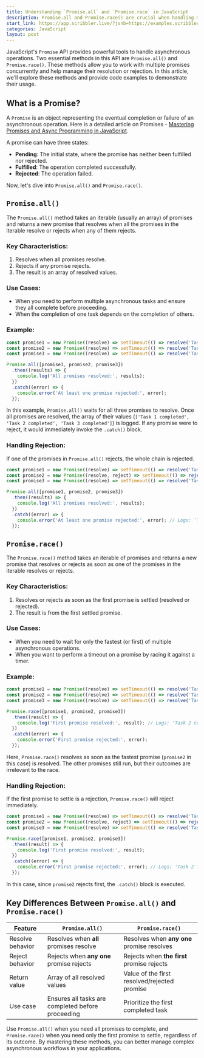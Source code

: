 ```yaml
---
title: Understanding `Promise.all` and `Promise.race` in JavaScript
description: Promise.all and Promise.race() are crucial when handling multiple asynchronous operations in JavaScript serving different purposes.
start_link: https://app.scribbler.live/?jsnb=https://examples.scribbler.live/Promise.all-VS-Promise.race.jsnb
categories: JavaScript
layout: post
---
```


JavaScript's `Promise` API provides powerful tools to handle asynchronous operations. Two essential methods in this API are `Promise.all()` and `Promise.race()`. These methods allow you to work with multiple promises concurrently and help manage their resolution or rejection. In this article, we'll explore these methods and provide code examples to demonstrate their usage.

## What is a Promise?

A `Promise` is an object representing the eventual completion or failure of an asynchronous operation. Here is a detailed article on Promises - [Mastering Promises and Async Programming in JavaScript](https://scribbler.live/2024/05/06/Promises-Async-Programming.html).

A promise can have three states:
- **Pending**: The initial state, where the promise has neither been fulfilled nor rejected.
- **Fulfilled**: The operation completed successfully.
- **Rejected**: The operation failed.

Now, let's dive into `Promise.all()` and `Promise.race()`.

## `Promise.all()`

The `Promise.all()` method takes an iterable (usually an array) of promises and returns a new promise that resolves when all the promises in the iterable resolve or rejects when any of them rejects.

### Key Characteristics:
1. Resolves when all promises resolve.
2. Rejects if any promise rejects.
3. The result is an array of resolved values.

### Use Cases:
- When you need to perform multiple asynchronous tasks and ensure they all complete before proceeding.
- When the completion of one task depends on the completion of others.

### Example:

```javascript
const promise1 = new Promise((resolve) => setTimeout(() => resolve('Task 1 completed'), 1000));
const promise2 = new Promise((resolve) => setTimeout(() => resolve('Task 2 completed'), 500));
const promise3 = new Promise((resolve) => setTimeout(() => resolve('Task 3 completed'), 1500));

Promise.all([promise1, promise2, promise3])
  .then((results) => {
    console.log('All promises resolved:', results);
  })
  .catch((error) => {
    console.error('At least one promise rejected:', error);
  });
```

In this example, `Promise.all()` waits for all three promises to resolve. Once all promises are resolved, the array of their values (`['Task 1 completed', 'Task 2 completed', 'Task 3 completed']`) is logged. If any promise were to reject, it would immediately invoke the `.catch()` block.

### Handling Rejection:

If one of the promises in `Promise.all()` rejects, the whole chain is rejected.

```javascript
const promise1 = new Promise((resolve) => setTimeout(() => resolve('Task 1 completed'), 1000));
const promise2 = new Promise((resolve, reject) => setTimeout(() => reject('Task 2 failed'), 500));
const promise3 = new Promise((resolve) => setTimeout(() => resolve('Task 3 completed'), 1500));

Promise.all([promise1, promise2, promise3])
  .then((results) => {
    console.log('All promises resolved:', results);
  })
  .catch((error) => {
    console.error('At least one promise rejected:', error); // Logs: 'Task 2 failed'
  });
```

## `Promise.race()`

The `Promise.race()` method takes an iterable of promises and returns a new promise that resolves or rejects as soon as one of the promises in the iterable resolves or rejects.

### Key Characteristics:
1. Resolves or rejects as soon as the first promise is settled (resolved or rejected).
2. The result is from the first settled promise.

### Use Cases:
- When you need to wait for only the fastest (or first) of multiple asynchronous operations.
- When you want to perform a timeout on a promise by racing it against a timer.

### Example:

```javascript
const promise1 = new Promise((resolve) => setTimeout(() => resolve('Task 1 completed'), 1000));
const promise2 = new Promise((resolve) => setTimeout(() => resolve('Task 2 completed'), 500));
const promise3 = new Promise((resolve) => setTimeout(() => resolve('Task 3 completed'), 1500));

Promise.race([promise1, promise2, promise3])
  .then((result) => {
    console.log('First promise resolved:', result); // Logs: 'Task 2 completed'
  })
  .catch((error) => {
    console.error('First promise rejected:', error);
  });
```

Here, `Promise.race()` resolves as soon as the fastest promise (`promise2` in this case) is resolved. The other promises still run, but their outcomes are irrelevant to the race.

### Handling Rejection:

If the first promise to settle is a rejection, `Promise.race()` will reject immediately.

```javascript
const promise1 = new Promise((resolve) => setTimeout(() => resolve('Task 1 completed'), 1000));
const promise2 = new Promise((resolve, reject) => setTimeout(() => reject('Task 2 failed'), 500));
const promise3 = new Promise((resolve) => setTimeout(() => resolve('Task 3 completed'), 1500));

Promise.race([promise1, promise2, promise3])
  .then((result) => {
    console.log('First promise resolved:', result);
  })
  .catch((error) => {
    console.error('First promise rejected:', error); // Logs: 'Task 2 failed'
  });
```

In this case, since `promise2` rejects first, the `.catch()` block is executed.

## Key Differences Between `Promise.all()` and `Promise.race()`

| Feature          | `Promise.all()`                                | `Promise.race()`                           |
|------------------|------------------------------------------------|--------------------------------------------|
| Resolve behavior | Resolves when **all** promises resolve          | Resolves when **any one** promise resolves |
| Reject behavior  | Rejects when **any one** promise rejects        | Rejects when **the first** promise rejects |
| Return value     | Array of all resolved values                    | Value of the first resolved/rejected promise |
| Use case         | Ensures all tasks are completed before proceeding | Prioritize the first completed task        |


Use `Promise.all()` when you need all promises to complete, and `Promise.race()` when you need only the first promise to settle, regardless of its outcome. By mastering these methods, you can better manage complex asynchronous workflows in your applications.

